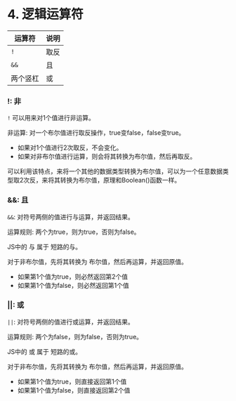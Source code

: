 # 4. 逻辑运算符

| 运算符 | 说明 |
|----|----|
| `!` | 取反 |
| `&&` | 且 |
| 两个竖杠 | 或 |

### !: 非
`!` 可以用来对1个值进行非运算。

非运算: 对一个布尔值进行取反操作，true变false，false变true。

* 如果对1个值进行2次取反，不会变化。
* 如果对非布尔值进行运算，则会将其转换为布尔值，然后再取反。

可以利用该特点，来将一个其他的数据类型转换为布尔值，可以为一个任意数据类型取2次反，来将其转换为布尔值，原理和Boolean()函数一样。


### &&: 且
`&&`: 对符号两侧的值进行与运算，并返回结果。

运算规则: 两个为true，则为true，否则为false。

JS中的 与 属于 短路的与。

对于非布尔值，先将其转换为 布尔值，然后再运算，并返回原值。
* 如果第1个值为true，则必然返回第2个值
* 如果第1个值为false，则必然返回第1个值


### ||: 或
`||`: 对符号两侧的值进行或运算，并返回结果。

运算规则: 两个为false，则为false，否则为true。

JS中的 或 属于 短路的或。

对于非布尔值，先将其转换为 布尔值，然后再运算，并返回原值。
* 如果第1个值为true，则直接返回第1个值
* 如果第1个值为false，则直接返回第2个值



